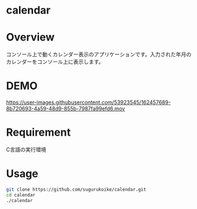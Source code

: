 # calendar

# Overview
コンソール上で動くカレンダー表示のアプリケーションです。入力された年月のカレンダーをコンソール上に表示します。

# DEMO
https://user-images.githubusercontent.com/53923545/162457689-8b720693-4a59-48d9-855b-7987fa99efd6.mov




# Requirement
C言語の実行環境

# Usage
```bash
git clone https://github.com/sugurukoike/calendar.git
cd calendar
./calendar
```
